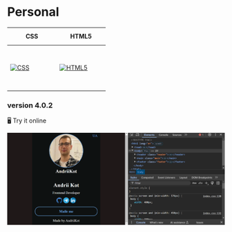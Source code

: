 # Personal

<table>
  <thead>
    <tr>
      <th height=33>CSS</th>
      <th height=33>HTML5</th>
    </tr>
  </thead>
  <tbody>
    <tr>
      <td height=100 width=100>
        <a href=https://www.w3.org/Style/CSS/>
          <img src=https://github.com/AndriiKot/___Icons__and__Links___/blob/main/icons/css.svg alt=CSS>
        </a>
      </td>
      <td height=100 width=100>
        <a href=https://html.spec.whatwg.org/multipage/>
          <img src=https://github.com/AndriiKot/___Icons__and__Links___/blob/main/icons/html.svg alt=HTML5>
        </a>
      </td>
    </tr>
  </tbody>
</table>

### version 4.0.2

🖥️ Try it online

[![Personal demo version 4.0.2](https://github.com/AndriiKot/Personal/blob/main/__demo__/__v4_0_2__.png)](https://andriikot.github.io/WebLayout__Personal/)
